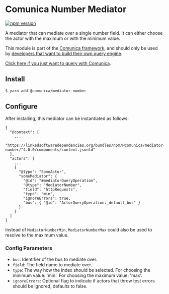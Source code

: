 # Comunica Number Mediator

[![npm version](https://badge.fury.io/js/%40comunica%2Fmediator-number.svg)](https://www.npmjs.com/package/@comunica/mediator-number)

A mediator that can mediate over a single number field.
It can either choose the actor with the maximum or with the minimum value.

This module is part of the [Comunica framework](https://github.com/comunica/comunica),
and should only be used by [developers that want to build their own query engine](https://comunica.dev/docs/modify/).

[Click here if you just want to query with Comunica](https://comunica.dev/docs/query/).

## Install

```bash
$ yarn add @comunica/mediator-number
```

## Configure

After installing, this mediator can be instantiated as follows:
```text
{
  "@context": [
    ...
    "https://linkedsoftwaredependencies.org/bundles/npm/@comunica/mediator-number/^4.0.0/components/context.jsonld"
  ],
  "actors": [
    ...
    {
      "@type": "SomeActor",
      "someMediator": {
        "@id": "#mediatorQueryOperation",
        "@type": "MediatorNumber",
        "field": "httpRequests",
        "type": "min",
        "ignoreErrors": true,
        "bus": { "@id": "ActorQueryOperation:_default_bus" }
      }
    }
  ]
}
```

Instead of `MediatorNumberMin`, `MediatorNumberMax` could also be used to resolve to the maximum value.

### Config Parameters

* `bus`: Identifier of the bus to mediate over.
* `field`: The field name to mediate over.
* `type`: The way how the index should be selected. For choosing the minimum value: 'min'. For choosing the maximum value: 'max'.
* `ignoreErrors`: Optional flag to indicate if actors that throw test errors should be ignored, defaults to false.
